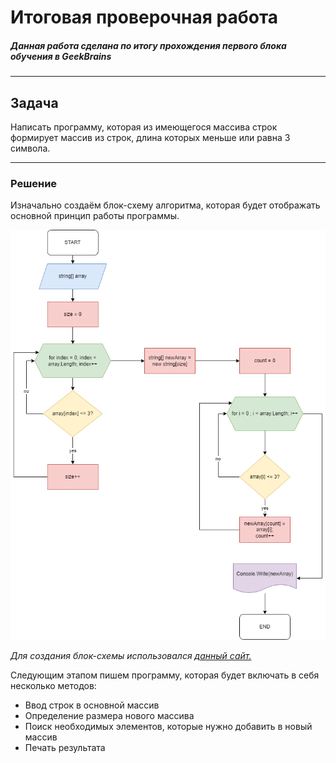 # Итоговая проверочная работа
##### *Данная работа сделана по итогу прохождения первого блока обучения в GeekBrains*
***
## Задача 
Написать программу, которая из имеющегося массива строк формирует массив из строк, длина которых меньше или равна 3 символа. 
***
### Решение
Изначально создаём блок-схему алгоритма, которая будет отображать основной принцип работы программы.

![diagram](diagram.png)

 *Для создания блок-схемы использовался [данный сайт.](https://app.diagrams.net/)*

Следующим этапом пишем программу, которая будет включать в себя несколько методов:

+ Ввод строк в основной массив
+ Определение размера нового массива
+ Поиск необходимых элементов, которые нужно добавить в новый массив
+ Печать результата

